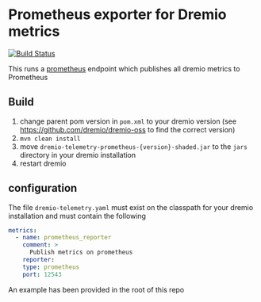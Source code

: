 # Prometheus exporter for Dremio metrics
[![Build Status](https://travis-ci.org/rymurr/dremio-prometheus-exporter.svg?branch=master)](https://travis-ci.org/rymurr/dremio-prometheus-exporter)

This runs a [prometheus](https://https://prometheus.io/) endpoint which publishes all dremio metrics to Prometheus

## Build

1. change parent pom version in `pom.xml` to your dremio version (see https://github.com/dremio/dremio-oss to find the correct version) 
1. `mvn clean install` 
1. move `dremio-telemetry-prometheus-{version}-shaded.jar` to the `jars` directory in your dremio installation
1. restart dremio

## configuration

The file `dremio-telemetry.yaml` must exist on the classpath for your dremio installation and must contain the following

```yaml
metrics:
  - name: prometheus_reporter
    comment: >
      Publish metrics on prometheus
    reporter:
    type: prometheus
    port: 12543
```

An example has been provided in the root of this repo
